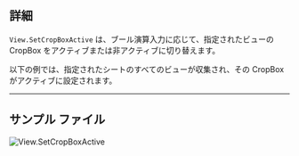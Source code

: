 ## 詳細
`View.SetCropBoxActive` は、ブール演算入力に応じて、指定されたビューの CropBox をアクティブまたは非アクティブに切り替えます。

以下の例では、指定されたシートのすべてのビューが収集され、その CropBox がアクティブに設定されます。
___
## サンプル ファイル

![View.SetCropBoxActive](./Revit.Elements.Views.View.SetCropBoxActive_img.jpg)
